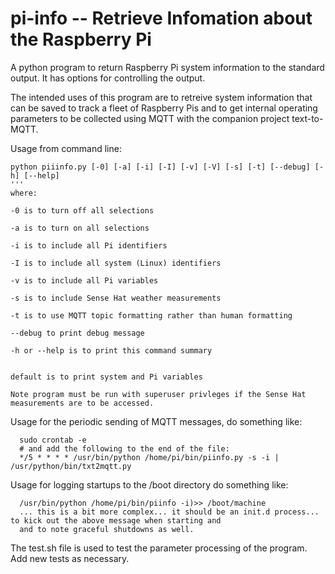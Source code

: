 # pi-info -- Retrieve Infomation about the Raspberry Pi
A python program to return Raspberry Pi system information to the standard output. It has
options for controlling the output.

The intended uses of this program are to retreive system information that can be saved
to track a fleet of Raspberry Pis and to get internal operating parameters to be collected using MQTT with the companion project text-to-MQTT.

Usage from command line:
```
python piiinfo.py [-0] [-a] [-i] [-I] [-v] [-V] [-s] [-t] [--debug] [-h] [--help]
'''
where:

-0 is to turn off all selections

-a is to turn on all selections

-i is to include all Pi identifiers

-I is to include all system (Linux) identifiers

-v is to include all Pi variables

-s is to include Sense Hat weather measurements

-t is to use MQTT topic formatting rather than human formatting

--debug to print debug message

-h or --help is to print this command summary


default is to print system and Pi variables

Note program must be run with superuser privleges if the Sense Hat measurements are to be accessed.
```
  
Usage for the periodic sending of MQTT messages, do something like:
```
  sudo crontab -e
  # and add the following to the end of the file:
  */5 * * * * /usr/bin/python /home/pi/bin/piinfo.py -s -i | /usr/python/bin/txt2mqtt.py
```
  
Usage for logging startups to the /boot directory do something like:
```
  /usr/bin/python /home/pi/bin/piinfo -i)>> /boot/machine
  ... this is a bit more complex... it should be an init.d process... to kick out the above message when starting and
  and to note graceful shutdowns as well.
```
  
The test.sh file is used to test the parameter processing of the program. Add new tests as necessary.

